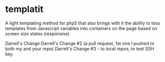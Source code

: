 templatit
=========

A light templating method for php5 that also brings with it the ability to toss templates from Javascript variables into containers on the page based on screen size states (responsive)

Darrell's Change
Darrell's Change #2 (a pull request, 1st one I pushed to both my and your repo)
Darrell's Change #3 - to local repos, to test SSH key.

